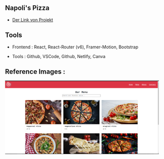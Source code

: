## Napoli's Pizza

* [Der Link von Projekt](https://napolis-pizza-semih.netlify.app/)


## Tools

- Frontend : React, React-Router (v6), Framer-Motion, Bootstrap

- Tools : Github, VSCode, Github, Netlify, Canva 


## Reference Images :


  <img src="public/img/napoli.png" />


